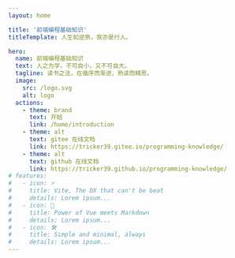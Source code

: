 ```yaml
---
layout: home

title: '前端编程基础知识'
titleTemplate: 人生如逆旅，我亦是行人。

hero:
  name: 前端编程基础知识
  text: 人之为学，不可自小，又不可自大。
  tagline: 读书之法，在循序而渐进，熟读而精思。
  image:
    src: /logo.svg
    alt: logo
  actions:
    - theme: brand
      text: 开始
      link: /home/introduction
    - theme: alt
      text: gitee 在线文档
      link: https://tricker39.gitee.io/programming-knowledge/
    - theme: alt
      text: github 在线文档
      link: https://tricker39.github.io/programming-knowledge/
# features:
#   - icon: ⚡️
#     title: Vite, The DX that can't be beat
#     details: Lorem ipsum...
#   - icon: 🖖
#     title: Power of Vue meets Markdown
#     details: Lorem ipsum...
#   - icon: 🛠️
#     title: Simple and minimal, always
#     details: Lorem ipsum...
---
```


<script setup>
import PageFooter from './components/PageFooter.vue';
</script>

<page-footer />
